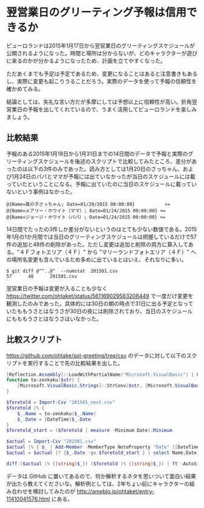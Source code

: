 # 翌営業日のグリーティング予報は信用できるか

ピューロランドは2015年1月17日から翌営業日のグリーティングスケジュールが公開されるようになった。時間と場所は分からないが、どのキャラクターが遊びに来るのかが分かるようになったため、計画を立てやすくなった。

ただあくまでも予定は予定であるため、変更になることはあると注意書きもあるし、実際に変更も起こりうることだろう。実際のデータを使って予報の信頼性を確かめてみる。

結論としては、失礼な言い方だが多摩にしては予想以上に信頼性が高い。折角翌営業日の予報を出してくれているので、うまく活用してピューロランドを楽しみましょう。

## 比較結果

予報のある2015年1月18日から1月31日までの14日間のデータで予報と実際のグリーティングスケジュールを後述のスクリプトで比較してみたところ、差分があったのは以下の3件のみであった。読み方としては1月20日のさっちゃん、および1月24日のパパとママが予報には出ていなかったが当日のスケジュールには載っていたということになる。予報に出ていたのに当日のスケジュールに載っていないという事例はなかった。

```
@{Name=風の子さっちゃん; Date=01/20/2015 00:00:00}           <=
@{Name=メアリー・ホワイト（ママ）; Date=01/24/2015 00:00:00} <=
@{Name=ジョージ・ホワイト（パパ）; Date=01/24/2015 00:00:00} <=
```

14日間でたったの3件しか差分がないというのはとても少ない数値である。2015年1月の1か月間では当日のグリーティングスケジュールは把握しているだけで57件の追加と48件の削除があった。ただし変更は追加と削除の両方に算入してある。"４Ｆフォトエリア（４Ｆ）" から "マリーランドフォトエリア（４Ｆ）" への場所名変更も含んでいるため多めに出ているとはいえ、それなりに多い。

```
$ git diff @^^..@^  --numstat  201501.csv
57      48      201501.csv
```

翌営業日の予報は変更が入ることも少なく <https://twitter.com/ohtaket/status/561169029583208449> で一度だけ変更を観測したのみであった。具体的には30日の朝の時点で31日に出る予定となっていたももうさとはなうさが30日の夜には削除されており、当日のスケジュールにもももうさとはなうさはいなかった。

## 比較スクリプト

<https://github.com/ohtake/spl-greeting/tree/csv> のデータに対して以下のスクリプトを実行することで先の比較結果を出した。

```ps1
[Reflection.Assembly]::LoadWithPartialName("Microsoft.VisualBasic") | Out-Null
function to-zenkaku($str) {
    [Microsoft.VisualBasic.Strings]::StrConv($str, [Microsoft.VisualBasic.VbStrConv]::Wide)
}

$foretold = Import-Csv "201501_next.csv"
$foretold |% {
    $_.Name = to-zenkaku($_.Name)
    $_.Date = [DateTime]$_.Date
}
$foretold_start = ($foretold | measure -Minimum Date).Minimum

$actual = Import-Csv "201501.csv"
$actual |% { $_ | Add-Member -MemberType NoteProperty "Date" ([DateTime]$_.Start).Date }
$actual = $actual |? {$_.Date -ge $foretold_start } | select Name,Date -Unique

diff ($actual |% {[string]$_}) ($foretold |% {[string]$_}) | ft -AutoSize
```

データは GitHub に置いてあるので、何か解析するネタを思いついて面白い結果が出たら教えてくださいな。解析例としては、2年ちょい前にキャラクターの組み合わせを検討してみたのが <http://ameblo.jp/ohtaket/entry-11410041576.html> にある。
